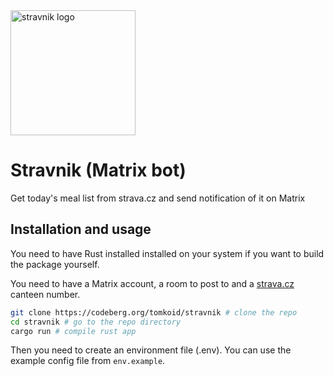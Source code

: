 <img src="https://codeberg.org/tomkoid/stravnik/media/branch/main/assets/stravnik.jpg" alt="stravnik logo" width="200"/>

# Stravnik (Matrix bot)

Get today's meal list from strava.cz and send notification of it on Matrix

## Installation and usage 

You need to have Rust installed installed on your system if you want to build the package yourself.

You need to have a Matrix account, a room to post to and a [strava.cz](https://strava.cz) canteen number.

```bash
git clone https://codeberg.org/tomkoid/stravnik # clone the repo
cd stravnik # go to the repo directory
cargo run # compile rust app 
```

Then you need to create an environment file (.env). You can use the example config file from `env.example`.
